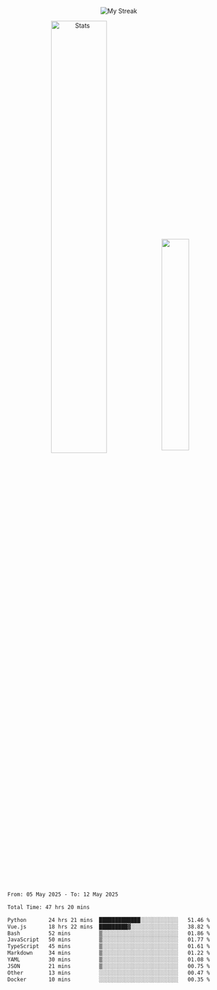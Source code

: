 <p align="center">
<picture>
  <source media="(prefers-color-scheme: dark)" srcset="http://github-readme-streak-stats.herokuapp.com?user=semolik&theme=dark&hide_border=true&background=DD272700">
  <img alt="My Streak" src="http://github-readme-streak-stats.herokuapp.com?user=semolik&hide_border=true">
</picture>
</p>
<div align="center">
  <picture>
    <source media="(prefers-color-scheme: dark)" srcset="https://github-readme-stats.vercel.app/api?username=semolik&show_icons=true&bg_color=DD272700&hide_border=true&theme=dark">
        <img alt="Stats" src="https://github-readme-stats.vercel.app/api?username=semolik&show_icons=true&bg_color=DD272700&hide_border=true" width="50%" >
  </picture>
  <sup>
  <picture>
  <source media="(prefers-color-scheme: dark)" srcset="https://github-readme-stats.vercel.app/api/top-langs/?username=semolik&layout=compact&hide_border=true&bg_color=DD272700&theme=dark">
  <img src="https://github-readme-stats.vercel.app/api/top-langs/?username=semolik&layout=compact&hide_border=true" width="35%" />
  </picture>
  </sup>
</div>
<!--START_SECTION:waka-->

```txt
From: 05 May 2025 - To: 12 May 2025

Total Time: 47 hrs 20 mins

Python       24 hrs 21 mins  █████████████░░░░░░░░░░░░   51.46 %
Vue.js       18 hrs 22 mins  █████████▓░░░░░░░░░░░░░░░   38.82 %
Bash         52 mins         ▒░░░░░░░░░░░░░░░░░░░░░░░░   01.86 %
JavaScript   50 mins         ▒░░░░░░░░░░░░░░░░░░░░░░░░   01.77 %
TypeScript   45 mins         ▒░░░░░░░░░░░░░░░░░░░░░░░░   01.61 %
Markdown     34 mins         ▒░░░░░░░░░░░░░░░░░░░░░░░░   01.22 %
YAML         30 mins         ▒░░░░░░░░░░░░░░░░░░░░░░░░   01.08 %
JSON         21 mins         ▒░░░░░░░░░░░░░░░░░░░░░░░░   00.75 %
Other        13 mins         ░░░░░░░░░░░░░░░░░░░░░░░░░   00.47 %
Docker       10 mins         ░░░░░░░░░░░░░░░░░░░░░░░░░   00.35 %
```

<!--END_SECTION:waka-->

